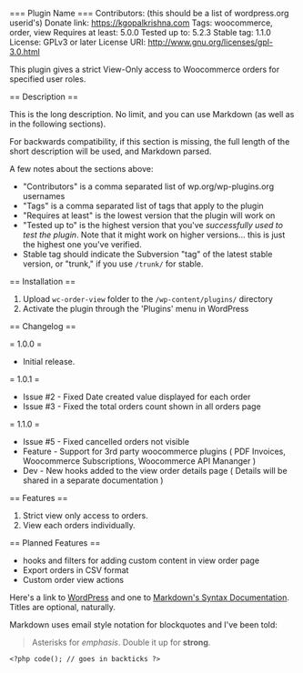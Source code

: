 === Plugin Name ===
Contributors: (this should be a list of wordpress.org userid's)
Donate link: https://kgopalkrishna.com
Tags: woocommerce, order, view
Requires at least: 5.0.0
Tested up to: 5.2.3
Stable tag: 1.1.0
License: GPLv3 or later
License URI: http://www.gnu.org/licenses/gpl-3.0.html

This plugin gives a strict View-Only access to Woocommerce orders for specified user roles.

== Description ==

This is the long description.  No limit, and you can use Markdown (as well as in the following sections).

For backwards compatibility, if this section is missing, the full length of the short description will be used, and
Markdown parsed.

A few notes about the sections above:

*   "Contributors" is a comma separated list of wp.org/wp-plugins.org usernames
*   "Tags" is a comma separated list of tags that apply to the plugin
*   "Requires at least" is the lowest version that the plugin will work on
*   "Tested up to" is the highest version that you've *successfully used to test the plugin*. Note that it might work on
higher versions... this is just the highest one you've verified.
*   Stable tag should indicate the Subversion "tag" of the latest stable version, or "trunk," if you use `/trunk/` for
stable.

== Installation ==

1. Upload `wc-order-view` folder to the `/wp-content/plugins/` directory
1. Activate the plugin through the 'Plugins' menu in WordPress

== Changelog ==

= 1.0.0 =
* Initial release.

= 1.0.1 =
* Issue #2 - Fixed Date created value displayed for each order
* Issue #3 - Fixed the total orders count shown in all orders page

= 1.1.0 =
* Issue #5 - Fixed cancelled orders not visible
* Feature - Support for 3rd party woocommerce plugins ( PDF Invoices, Woocommerce Subscriptions, Woocommerce API Mananger )
* Dev - New hooks added to the view order details page ( Details will be shared in a separate documentation )

== Features ==

1. Strict view only access to orders.
1. View each orders individually.

== Planned Features ==

* hooks and filters for adding custom content in view order page
* Export orders in CSV format
* Custom order view actions

Here's a link to [WordPress](http://wordpress.org/ "Your favorite software") and one to [Markdown's Syntax Documentation][markdown syntax].
Titles are optional, naturally.

[markdown syntax]: http://daringfireball.net/projects/markdown/syntax
            "Markdown is what the parser uses to process much of the readme file"

Markdown uses email style notation for blockquotes and I've been told:
> Asterisks for *emphasis*. Double it up  for **strong**.

`<?php code(); // goes in backticks ?>`